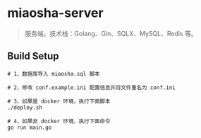 # miaosha-server

> 服务端，技术栈：Golang、Gin、SQLX、MySQL、Redis 等。

## Build Setup

```shell
# 1、数据库导入 miaosha.sql 脚本

# 2、修改 conf.example.ini 配置信息并将文件重名为 conf.ini

# 3、如果是 docker 环境，执行下面脚本
./deploy.sh

# 4、如果非 docker 环境，执行下面命令
go run main.go

```

